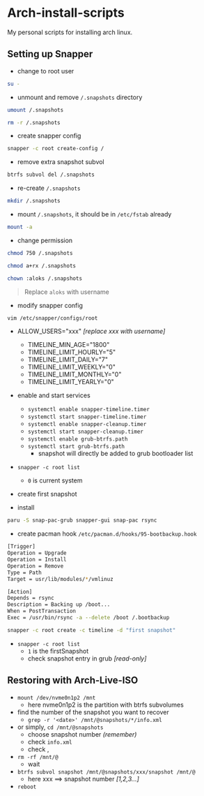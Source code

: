 # Arch-install-scripts
My personal scripts for installing arch linux.

## Setting up Snapper

- change to root user

```sh
su -
```

- unmount and remove `/.snapshots` directory

```sh
umount /.snapshots
```

```sh
rm -r /.snapshots
```

- create snapper config

```sh
snapper -c root create-config /
```

- remove extra snapshot subvol

```sh
btrfs subvol del /.snapshots
```

- re-create `/.snapshots`

```sh
mkdir /.snapshots
```

- mount `/.snapshots`, it should be in `/etc/fstab` already

```sh
mount -a
```

- change permission

```sh
chmod 750 /.snapshots
```

```sh
chmod a+rx /.snapshots
```

```sh
chown :aloks /.snapshots
```

> Replace `aloks` with username

- modify snapper config

```sh
vim /etc/snapper/configs/root
```

- ALLOW_USERS="xxx" _[replace xxx with username]_
  - TIMELINE_MIN_AGE="1800"
  - TIMELINE_LIMIT_HOURLY="5"
  - TIMELINE_LIMIT_DAILY="7"
  - TIMELINE_LIMIT_WEEKLY="0"
  - TIMELINE_LIMIT_MONTHLY="0"
  - TIMELINE_LIMIT_YEARLY="0"

- enable and start services
  - `systemctl enable snapper-timeline.timer`
  - `systemctl start snapper-timeline.timer`
  - `systemctl enable snapper-cleanup.timer`
  - `systemctl start snapper-cleanup.timer`
  - `systemctl enable grub-btrfs.path`
  - `systemctl start grub-btrfs.path`
    - snapshot will directly be added to grub bootloader list
- `snapper -c root list`
  - `0` is current system

- create first snapshot

- install 

```sh
paru -S snap-pac-grub snapper-gui snap-pac rsync
```
- create pacman hook `/etc/pacman.d/hooks/95-bootbackup.hook`

```sh
[Trigger]
Operation = Upgrade
Operation = Install
Operation = Remove
Type = Path
Target = usr/lib/modules/*/vmlinuz

[Action]
Depends = rsync
Description = Backing up /boot...
When = PostTransaction
Exec = /usr/bin/rsync -a --delete /boot /.bootbackup
``````

```sh
snapper -c root create -c timeline -d "first snapshot"
```

- `snapper -c root list`
  - `1` is the firstSnapshot
  - check snapshot entry in grub _[read-only]_

## Restoring with Arch-Live-ISO

- `mount /dev/nvme0n1p2 /mnt`
  - here nvme0n1p2 is the partition with btrfs subvolumes
- find the number of the snapshot you want to recover
  - `grep -r '<date>' /mnt/@snapshots/*/info.xml`
- or simply, `cd /mnt/@snapshots`
  - choose snapshot number _(remember)_
  - check `info.xml`
  - check <description>, <date>
- `rm -rf /mnt/@`
  - wait
- `btrfs subvol snapshot /mnt/@snapshots/xxx/snapshot /mnt/@`
  - here xxx $\implies$ snapshot number _[1,2,3...]_
- `reboot`

